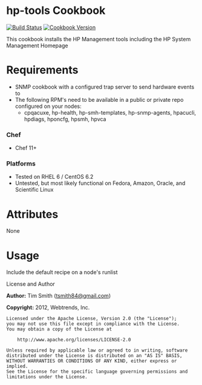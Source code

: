 hp-tools Cookbook
=================

[![Build Status](https://travis-ci.org/tas50/hp-tools.svg?branch=master)](https://travis-ci.org/tas50/hp-tools)
[![Cookbook Version](https://img.shields.io/cookbook/v/hp-tools.svg)](https://supermarket.chef.io/cookbooks/hp-tools)

This cookbook installs the HP Management tools including the HP System Management Homepage

Requirements
============
* SNMP cookbook with a configured trap server to send hardware events to
* The following RPM's need to be available in a public or private repo configured on your nodes:
    - cpqacuxe, hp-health, hp-smh-templates, hp-snmp-agents, hpacucli, hpdiags, hponcfg, hpsmh, hpvca

### Chef
* Chef 11+

### Platforms
* Tested on RHEL 6 / CentOS 6.2
* Untested, but most likely functional on Fedora, Amazon, Oracle, and Scientific Linux


Attributes
==========

None

Usage
=====
Include the default recipe on a node's runlist

License and Author

**Author:**  Tim Smith (<tsmith84@gmail.com>)


**Copyright:** 2012, Webtrends, Inc.
```
Licensed under the Apache License, Version 2.0 (the "License");
you may not use this file except in compliance with the License.
You may obtain a copy of the License at

    http://www.apache.org/licenses/LICENSE-2.0

Unless required by applicable law or agreed to in writing, software
distributed under the License is distributed on an "AS IS" BASIS,
WITHOUT WARRANTIES OR CONDITIONS OF ANY KIND, either express or implied.
See the License for the specific language governing permissions and
limitations under the License.
```

